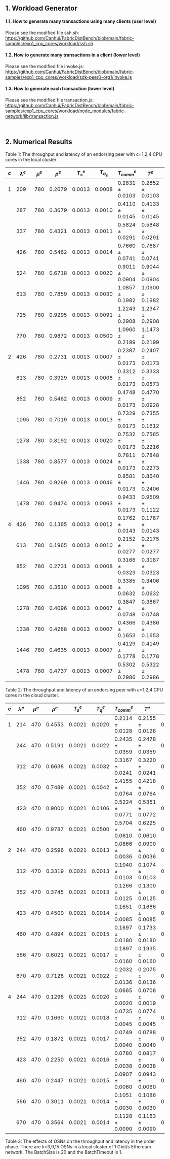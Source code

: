 
## 1. Workload Generator

#### 1.1. How to generate many transactions using many clients (user level)
Please see the modified file ssh.sh: https://github.com/Canhui/FabricDistBench/blob/main/fabric-samples/exp1_cpu_cores/workload/ssh.sh

#### 1.2. How to generate many transactions in a client (lower level) 
Please see the modified file invoke.js: https://github.com/Canhui/FabricDistBench/blob/main/fabric-samples/exp1_cpu_cores/workload/sdk-peer0-org1/invoke.js

#### 1.3. How to generate each transaction (lower level)
Please see the modified file transaction.js: https://github.com/Canhui/FabricDistBench/blob/main/fabric-samples/exp1_cpu_cores/workload/node_modules/fabric-network/lib/transaction.js



<br />

## 2. Numerical Results



Table 1: The throughput and latency of an endorsing peer with c=1,2,4 CPU cores in the local cluster

| $c$  | $\lambda^e$ | $\mu^e$ | $\rho^e$ | $T_s^e$ | $T_q_e$ | $T_{comm}^e$        | $T^e$               | $T^e$  |
| ---- | ----------- | ------- | -------- | ------- | ------- | ------------------- | ------------------- | ------ |
| 1    | 209         | 780     | 0.2679   | 0.0013  | 0.0008  | 0.2831 $\pm$ 0.0103 | 0.2852 $\pm$ 0.0103 | 0.3307 |
|      | 287         | 780     | 0.3679   | 0.0013  | 0.0010  | 0.4110 $\pm$ 0.0145 | 0.4133 $\pm$ 0.0145 | 0.4535 |
|      | 337         | 780     | 0.4321   | 0.0013  | 0.0011  | 0.5824 $\pm$ 0.0291 | 0.5848 $\pm$ 0.0291 | 0.5322 |
|      | 426         | 780     | 0.5462   | 0.0013  | 0.0014  | 0.7660 $\pm$ 0.0741 | 0.7687 $\pm$ 0.0741 | 0.6724 |
|      | 524         | 780     | 0.6718   | 0.0013  | 0.0020  | 0.9011 $\pm$ 0.0904 | 0.9044 $\pm$ 0.0904 | 0.8270 |
|      | 613         | 780     | 0.7859   | 0.0013  | 0.0030  | 1.0857 $\pm$ 0.1982 | 1.0900 $\pm$ 0.1982 | 0.9679 |
|      | 725         | 780     | 0.9295   | 0.0013  | 0.0091  | 1.2243 $\pm$ 0.2908 | 1.2347 $\pm$ 0.2908 | 1.1501 |
|      | 770         | 780     | 0.9872   | 0.0013  | 0.0500  | 1.0960 $\pm$ 0.2199 | 1.1473 $\pm$ 0.2199 | 1.2618 |
| 2    | 426         | 780     | 0.2731   | 0.0013  | 0.0007  | 0.2387 $\pm$ 0.0173 | 0.2407 $\pm$ 0.0173 | 0.2441 |
|      | 613         | 780     | 0.3929   | 0.0013  | 0.0008  | 0.3312 $\pm$ 0.0173 | 0.3333 $\pm$ 0.0573 | 0.3505 |
|      | 852         | 780     | 0.5462   | 0.0013  | 0.0009  | 0.4748 $\pm$ 0.0173 | 0.4770 $\pm$ 0.0928 | 0.4864 |
|      | 1095        | 780     | 0.7019   | 0.0013  | 0.0013  | 0.7329 $\pm$ 0.0173 | 0.7355 $\pm$ 0.1612 | 0.6249 |
|      | 1278        | 780     | 0.8192   | 0.0013  | 0.0020  | 0.7532 $\pm$ 0.0173 | 0.7565 $\pm$ 0.2216 | 0.7296 |
|      | 1338        | 780     | 0.8577   | 0.0013  | 0.0024  | 0.7811 $\pm$ 0.0173 | 0.7848 $\pm$ 0.2273 | 0.7641 |
|      | 1446        | 780     | 0.9269   | 0.0013  | 0.0046  | 0.8581 $\pm$ 0.0173 | 0.8640 $\pm$ 0.2406 | 0.8277 |
|      | 1478        | 780     | 0.9474   | 0.0013  | 0.0063  | 0.9433 $\pm$ 0.0173 | 0.9509 $\pm$ 0.1122 | 0.8475 |
| 4    | 426         | 780     | 0.1365   | 0.0013  | 0.0012  | 0.1762 $\pm$ 0.0143 | 0.1787 $\pm$ 0.0143 | 0.1356 |
|      | 613         | 780     | 0.1965   | 0.0013  | 0.0010  | 0.2152 $\pm$ 0.0277 | 0.2175 $\pm$ 0.0277 | 0.1938 |
|      | 852         | 780     | 0.2731   | 0.0013  | 0.0008  | 0.3166 $\pm$ 0.0323 | 0.3187 $\pm$ 0.0323 | 0.2682 |
|      | 1095        | 780     | 0.3510   | 0.0013  | 0.0008  | 0.3385 $\pm$ 0.0632 | 0.3406 $\pm$ 0.0632 | 0.3441 |
|      | 1278        | 780     | 0.4096   | 0.0013  | 0.0007  | 0.3847 $\pm$ 0.0748 | 0.3867 $\pm$ 0.0748 | 0.4012 |
|      | 1338        | 780     | 0.4288   | 0.0013  | 0.0007  | 0.4366 $\pm$ 0.1653 | 0.4386 $\pm$ 0.1653 | 0.4199 |
|      | 1446        | 780     | 0.4635   | 0.0013  | 0.0007  | 0.4129 $\pm$ 0.1778 | 0.4149 $\pm$ 0.1778 | 0.4537 |
|      | 1478        | 780     | 0.4737   | 0.0013  | 0.0007  | 0.5302 $\pm$ 0.2986 | 0.5322 $\pm$ 0.2986 | 0.4637 |





Table 2: The throughput and latency of an endorsing peer with $c=$1,2,4 CPU cores in the cloud cluster.

| $c$  | $\lambda^e$ | $\mu^e$ | $\rho^e$ | $T_s^e$ | $T_q^e$ | $T_{comm}^e$        | $T^e$               | $T^e$  |
| ---- | ----------- | ------- | -------- | ------- | ------- | ------------------- | ------------------- | ------ |
| 1    | 214         | 470     | 0.4553   | 0.0021  | 0.0020  | 0.2114 $\pm$ 0.0128 | 0.2155 $\pm$ 0.0128 | 0.2362 |
|      | 244         | 470     | 0.5191   | 0.0021  | 0.0022  | 0.2435 $\pm$ 0.0359 | 0.2478 $\pm$ 0.0359 | 0.2690 |
|      | 312         | 470     | 0.6638   | 0.0021  | 0.0032  | 0.3167 $\pm$ 0.0241 | 0.3220 $\pm$ 0.0241 | 0.3437 |
|      | 352         | 470     | 0.7489   | 0.0021  | 0.0042  | 0.4155 $\pm$ 0.0764 | 0.4218 $\pm$ 0.0764 | 0.3881 |
|      | 423         | 470     | 0.9000   | 0.0021  | 0.0106  | 0.5224 $\pm$ 0.0771 | 0.5351 $\pm$ 0.0772 | 0.4715 |
|      | 460         | 470     | 0.9787   | 0.0021  | 0.0500  | 0.5704 $\pm$ 0.0610 | 0.6225 $\pm$ 0.0610 | 0.5510 |
| 2    | 244         | 470     | 0.2596   | 0.0021  | 0.0013  | 0.0866 $\pm$ 0.0036 | 0.0900 $\pm$ 0.0036 | 0.0877 |
|      | 312         | 470     | 0.3319   | 0.0021  | 0.0013  | 0.1040 $\pm$ 0.0103 | 0.1074 $\pm$ 0.0103 | 0.1112 |
|      | 352         | 470     | 0.3745   | 0.0021  | 0.0013  | 0.1266 $\pm$ 0.0125 | 0.1300 $\pm$ 0.0125 | 0.1250 |
|      | 423         | 470     | 0.4500   | 0.0021  | 0.0014  | 0.1651 $\pm$ 0.0085 | 0.1686 $\pm$ 0.0085 | 0.1497 |
|      | 460         | 470     | 0.4894   | 0.0021  | 0.0015  | 0.1697 $\pm$ 0.0180 | 0.1733 $\pm$ 0.0180 | 0.1625 |
|      | 566         | 470     | 0.6021   | 0.0021  | 0.0017  | 0.1897 $\pm$ 0.0160 | 0.1935 $\pm$ 0.0160 | 0.1994 |
|      | 670         | 470     | 0.7128   | 0.0021  | 0.0022  | 0.2032 $\pm$ 0.0136 | 0.2075 $\pm$ 0.0136 | 0.2358 |
| 4    | 244         | 470     | 0.1298   | 0.0021  | 0.0020  | 0.0665 $\pm$ 0.0020 | 0.0706 $\pm$ 0.0019 | 0.0536 |
|      | 312         | 470     | 0.1660   | 0.0021  | 0.0018  | 0.0735 $\pm$ 0.0045 | 0.0774 $\pm$ 0.0045 | 0.0672 |
|      | 352         | 470     | 0.1872   | 0.0021  | 0.0017  | 0.0749 $\pm$ 0.0040 | 0.0788 $\pm$ 0.0040 | 0.0752 |
|      | 423         | 470     | 0.2250   | 0.0021  | 0.0016  | 0.0780 $\pm$ 0.0038 | 0.0817 $\pm$ 0.0038 | 0.0895 |
|      | 460         | 470     | 0.2447   | 0.0021  | 0.0015  | 0.0907 $\pm$ 0.0060 | 0.0943 $\pm$ 0.0060 | 0.0969 |
|      | 566         | 470     | 0.3011   | 0.0021  | 0.0014  | 0.1051 $\pm$ 0.0030 | 0.1086 $\pm$ 0.0030 | 0.1183 |
|      | 670         | 470     | 0.3564   | 0.0021  | 0.0014  | 0.1128 $\pm$ 0.0090 | 0.1163 $\pm$ 0.0090 | 0.1394 |



Table 3: The effects of OSNs on the throughput and latency in the order phase. There are $k=$3,9,15 OSNs in a local cluster of 1 Gbit/s Ethereum network. The BatchSize is 20 and the BatchTimeout is 1.


